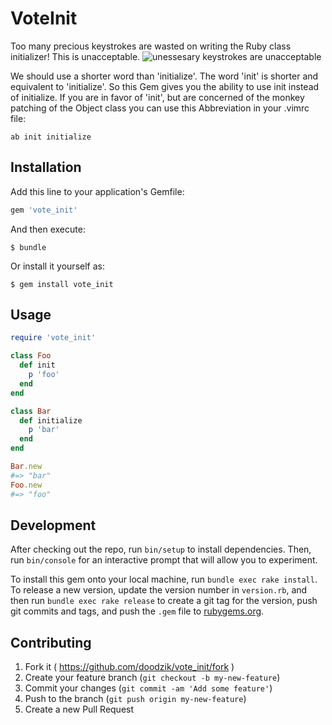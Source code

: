 # VoteInit

Too many precious keystrokes are wasted on writing the Ruby class initializer!
This is unacceptable.
![unessesary keystrokes are unacceptable](http://media.giphy.com/media/QUaqJRizED5NC/giphy.gif)

We should use a shorter word than 'initialize'. The word 'init' is shorter and equivalent to 'initialize'.
So this Gem gives you the ability to use init instead of initialize.
If you are in favor of 'init', but are concerned of the monkey patching of the Object class you can use this Abbreviation in your .vimrc file:


```vim
ab init initialize
```

## Installation

Add this line to your application's Gemfile:

```ruby
gem 'vote_init'
```

And then execute:

    $ bundle

Or install it yourself as:

    $ gem install vote_init

## Usage

```ruby
require 'vote_init'

class Foo
  def init
    p 'foo'
  end
end

class Bar
  def initialize
    p 'bar'
  end
end

Bar.new
#=> "bar"
Foo.new
#=> "foo"
```

## Development

After checking out the repo, run `bin/setup` to install dependencies. Then, run `bin/console` for an interactive prompt that will allow you to experiment.

To install this gem onto your local machine, run `bundle exec rake install`. To release a new version, update the version number in `version.rb`, and then run `bundle exec rake release` to create a git tag for the version, push git commits and tags, and push the `.gem` file to [rubygems.org](https://rubygems.org).

## Contributing

1. Fork it ( https://github.com/doodzik/vote_init/fork )
2. Create your feature branch (`git checkout -b my-new-feature`)
3. Commit your changes (`git commit -am 'Add some feature'`)
4. Push to the branch (`git push origin my-new-feature`)
5. Create a new Pull Request
